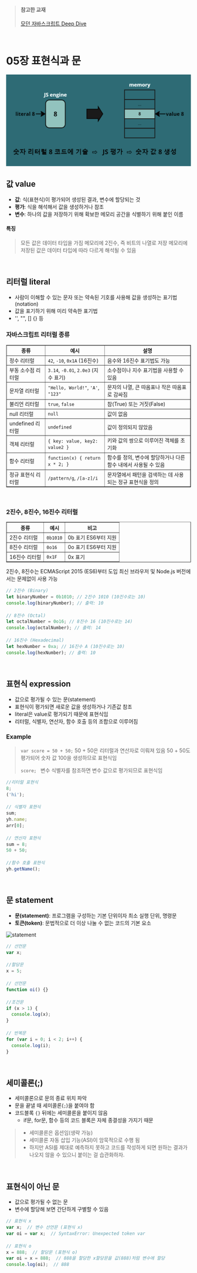 > #### 참고한 교재
>
> [모던 자바스크립트 Deep Dive](https://product.kyobobook.co.kr/detail/S000001766445)

<br>

# 05장 표현식과 문

![value](image/value.png)

## 값 value

- **값**: 식(표현식)이 평가되어 생성된 결과, 변수에 할당되는 것
- **평가**: 식을 해석해서 값을 생성하거나 참조
- **변수**: 하나의 값을 저장하기 위해 확보한 메모리 공간을 식별하기 위해 붙인 이름

#### 특징

> 모든 값은 데이터 타입을 가짐
> 메모리에 2진수, 즉 비트의 나열로 저장
> 메모리에 저장된 값은 데이터 타입에 따라 다르게 해석될 수 있음

<br>

## 리터럴 literal

- 사람이 이해할 수 있는 문자 또는 약속된 기호를 사용해 값을 생성하는 표기법(notation)
- 값을 표기하기 위해 미리 약속한 표기법
- '', "", [] {} 등

### 자바스크립트 리터럴 종류

<table border="1">
    <thead>
      <tr>
        <th>종류</th>
        <th>예시</th>
        <th>설명</th>
      </tr>
    </thead>
    <tbody>
      <tr>
        <td>정수 리터럴</td>
        <td><code>42</code>, <code>-10</code>, <code>0x1A</code> (16진수)</td>
        <td>음수와 16진수 표기법도 가능</td>
      </tr>
      <tr>
        <td>부동 소수점 리터럴</td>
        <td><code>3.14</code>, <code>-0.01</code>, <code>2.0e3</code> (지수 표기)</td>
        <td>소수점이나 지수 표기법을 사용할 수 있음</td>
      </tr>
      <tr>
        <td>문자열 리터럴</td>
        <td><code>"Hello, World!"</code>, <code>'A'</code>, <code>"123"</code></td>
        <td>문자의 나열, 큰 따옴표나 작은 따옴표로 감싸짐</td>
      </tr>
      <tr>
        <td>불리언 리터럴</td>
        <td><code>true</code>, <code>false</code></td>
        <td>참(True) 또는 거짓(False)</td>
      </tr>
      <tr>
        <td>null 리터럴</td>
        <td><code>null</code></td>
        <td>값이 없음</td>
      </tr>
      <tr>
        <td>undefined 리터럴</td>
        <td><code>undefined</code></td>
        <td>값이 정의되지 않았음</td>
      </tr>
      <tr>
        <td>객체 리터럴</td>
        <td><code>{ key: value, key2: value2 }</code></td>
        <td>키와 값의 쌍으로 이루어진 객체를 초기화</td>
      </tr>
      <tr>
        <td>함수 리터럴</td>
        <td><code>function(x) { return x * 2; }</code></td>
        <td>함수를 정의, 변수에 할당하거나 다른 함수 내에서 사용될 수 있음</td>
      </tr>
      <tr>
        <td>정규 표현식 리터럴</td>
        <td><code>/pattern/g</code>, <code>/[a-z]/i</code></td>
        <td>문자열에서 패턴을 검색하는 데 사용되는 정규 표현식을 정의</td>
      </tr>
    </tbody>
  </table>

</body>
</html>

<br>

### 2진수, 8진수, 16진수 리터럴

  <table border="1">
    <thead>
      <tr>
        <th>종류</th>
        <th>예시</th>
        <th>비고</th>
      </tr>
    </thead>
    <tbody>
      <tr>
        <td>2진수 리터럴</td>
        <td><code>0b1010</code></td>
        <td>0b 표기 ES6부터 지원</td>
      </tr>
      <tr>
        <td>8진수 리터럴</td>
        <td><code>0o16</code></td>
        <td>0o 표기 ES6부터 지원</td>
      </tr>
      <tr>
        <td>16진수 리터럴</td>
        <td><code>0x1F</code></td>
        <td>0x 표기</td>
      </tr>
    </tbody>
  </table>

</body>

2진수, 8진수는 ECMAScript 2015 (ES6)부터 도입
최신 브라우저 및 Node.js 버전에서는 문제없이 사용 가능

```javascript
// 2진수 (Binary)
let binaryNumber = 0b1010; // 2진수 1010 (10진수로는 10)
console.log(binaryNumber); // 출력: 10

// 8진수 (Octal)
let octalNumber = 0o16; // 8진수 16 (10진수로는 14)
console.log(octalNumber); // 출력: 14

// 16진수 (Hexadecimal)
let hexNumber = 0xa; // 16진수 A (10진수로는 10)
console.log(hexNumber); // 출력: 10
```

<br>

## 표현식 expression

- 값으로 평가될 수 있는 문(statement)
- 표현식이 평가되면 새로운 값을 생성하거나 기존값 참조
- literal은 value로 평가되기 때문에 표현식임
- 리터럴, 식별자, 연산자, 함수 호출 등의 조합으로 이루어짐

### Example

> `var score = 50 + 50;`
> 50 + 50은 리터럴과 연산자로 이뤄져 있음
> 50 + 50도 평가되어 숫자 값 100을 생성하므로 표현식임
>
> `score; `
> 변수 식별자를 참조하면 변수 값으로 평가되므로 표현식임

```javascript
//리터럴 표현식
8;
('hi');

// 식별자 표현식
sum;
yh.name;
arr[0];

// 연산자 표현식
sum = 8;
50 + 50;

//함수 호출 표현식
yh.getName();
```

<br>

## 문 statement

- **문(statement)**: 프로그램을 구성하는 기본 단위이자 최소 실행 단위, 명령문
- **토큰(token)**: 문법적으로 더 이상 나눌 수 없는 코드의 기본 요소

![statement](image/%EB%AC%B8.png)

```javascript
// 선언문
var x;

//할당문
x = 5;

// 선언문
function oi() {}

//조건문
if (x > 1) {
  console.log(x);
}

// 반복문
for (var i = 0; i < 2; i++) {
  console.log(i);
}
```

<br>

## 세미콜론(;\)

- 세미콜론으로 문의 종료 위치 파악
- 문을 끝낼 때 세미콜론(`;`)을 붙여야 함
- 코드블록 `{}` 뒤에는 세미콜론을 붙이지 않음
  - if문, for문, 함수 등의 코드 블록은 자체 종결성을 가지기 때문

> - 세미콜론은 옵션임(생략 가능)
> - 세미콜론 자동 삽입 기능(ASI)이 암묵적으로 수행 됨
> - 하지만 ASI를 제대로 예측하지 못하고 코드를 작성하게 되면 원하는 결과가 나오지 않을 수 있으니 붙이는 걸 습관화하자.

<br>

## 표현식이 아닌 문

- 값으로 평가될 수 없는 문
- 변수에 할당해 보면 간단하게 구별할 수 있음

```javascript
// 표현식 x
var x;  // 변수 선언문 (표현식 x)
var oi = var x;  // SyntaxError: Unexpected token var

// 표현식 o
x = 888;  // 할당문 (표현식 o)
var oi = x = 888;  // 888을 할당한 x할당문을 값(888)처럼 변수에 할당
console.log(oi);  // 888
```
